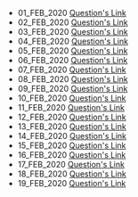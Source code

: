 - 01_FEB_2020 [Question's Link](https://www.hackerrank.com/challenges/angry-children/problem?h_l=interview&playlist_slugs%5B%5D=interview-preparation-kit&playlist_slugs%5B%5D=greedy-algorithms)
- 02_FEB_2020 [Question's Link](https://www.codechef.com/problems/A1)
- 03_FEB_2020 [Question's Link](https://www.hackerrank.com/challenges/weighted-uniform-string/problem)
- 04_FEB_2020 [Question's Link](https://www.hackerrank.com/challenges/palindrome-index/problem)
- 05_FEB_2020 [Question's Link](https://practice.geeksforgeeks.org/problems/finding-the-numbers/0)
- 06_FEB_2020 [Question's Link](https://www.hackerearth.com/practice/data-structures/arrays/1-d/practice-problems/algorithm/maximum-goodness/)
- 07_FEB_2020 [Question's Link](https://www.codechef.com/problems/PALIN)
- 08_FEB_2020 [Question's Link](https://www.hackerearth.com/practice/data-structures/arrays/multi-dimensional/practice-problems/algorithm/monk-and-inversions-arrays-strings/)
- 09_FEB_2020 [Question's Link](https://www.hackerearth.com/practice/data-structures/arrays/1-d/practice-problems/algorithm/the-amazing-race-1/)
- 10_FEB_2020 [Question's Link](https://www.spoj.com/problems/ARRTWIST/)
- 11_FEB_2020 [Question's Link](https://www.hackerrank.com/challenges/dynamic-array/problem)
- 12_FEB_2020 [Question's Link](https://www.hackerearth.com/practice/data-structures/arrays/1-d/practice-problems/algorithm/sumit-and-equal-array/)
- 13_FEB_2020 [Question's Link](https://www.hackerearth.com/practice/data-structures/arrays/1-d/practice-problems/algorithm/litte-jhool-and-world-tour-1/)
- 14_FEB_2020 [Question's Link](https://www.hackerrank.com/challenges/ctci-array-left-rotation/problem)
- 15_FEB_2020 [Question's Link](https://www.hackerearth.com/practice/data-structures/arrays/multi-dimensional/practice-problems/algorithm/honey-bees/)
- 16_FEB_2020 [Question's Link](https://www.hackerearth.com/practice/data-structures/arrays/multi-dimensional/practice-problems/algorithm/binary-blocks-4b173d4a/)
- 17_FEB_2020 [Question's Link](https://www.hackerrank.com/challenges/pairs/problem)
- 18_FEB_2020 [Question's Link](https://www.hackerrank.com/challenges/big-sorting/problem)
- 19_FEB_2020 [Question's Link](https://www.hackerrank.com/challenges/bigger-is-greater/problem)
